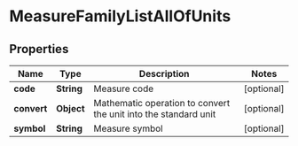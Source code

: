 

# MeasureFamilyListAllOfUnits


## Properties

| Name | Type | Description | Notes |
|------------ | ------------- | ------------- | -------------|
|**code** | **String** | Measure code |  [optional] |
|**convert** | **Object** | Mathematic operation to convert the unit into the standard unit |  [optional] |
|**symbol** | **String** | Measure symbol |  [optional] |



